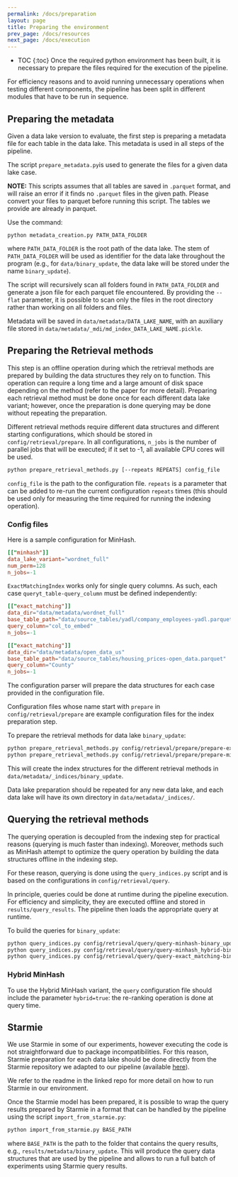 ```yaml
---
permalink: /docs/preparation
layout: page
title: Preparing the environment
prev_page: /docs/resources
next_page: /docs/execution
---
```


- TOC
{:toc}
Once the required python environment has been built, it is necessary to prepare the files required
for the execution of the pipeline.

For efficiency reasons and to avoid running unnecessary operations when testing different components, the pipeline has
been split in different modules that have to be run in sequence.

## Preparing the metadata
Given a data lake version to evaluate, the first step is preparing a metadata file for each table in the data lake. This
metadata is used in all steps of the pipeline.

The script `prepare_metadata.py`is used to generate the files for a given data lake case.

**NOTE:** This scripts assumes that all tables are saved in `.parquet` format, and will raise an error if it finds no `.parquet`
files in the given path. Please convert your files to parquet before running this script. The tables we provide are already in parquet. 

Use the command:
```
python metadata_creation.py PATH_DATA_FOLDER
```
where `PATH_DATA_FOLDER` is the root path of the data lake. The stem of `PATH_DATA_FOLDER` will be used as identifier for 
the data lake throughout the program (e.g., for `data/binary_update`, the data lake will be stored under the name `binary_update`).

The script will recursively scan all folders found in `PATH_DATA_FOLDER` and generate a json file for each parquet file
encountered. By providing the `--flat` parameter, it is possible to scan only the files in the root directory rather than 
working on all folders and files. 

Metadata will be saved in `data/metadata/DATA_LAKE_NAME`, with an auxiliary file stored in `data/metadata/_mdi/md_index_DATA_LAKE_NAME.pickle`.

## Preparing the Retrieval methods
This step is an offline operation during which the retrieval methods are prepared by building the data structures they rely on to function. This operation can require a long time and a large amount of disk space depending on the method (refer to the paper for more detail). Preparing each retrieval method must be done once for each different data lake variant; however, once the preparation is done querying may be done without repeating the preparation. 

Different retrieval methods require different data structures and different starting configurations, which should be stored in `config/retrieval/prepare`. In all configurations,
`n_jobs` is the number of parallel jobs that will be executed; if it set to -1, all available
CPU cores will be used.

```sh
python prepare_retrieval_methods.py [--repeats REPEATS] config_file
```
`config_file` is the path to the configuration file. `repeats` is a parameter that can be
added to re-run the current configuration `repeats` times (this should be used only for measuring the time required 
for running the indexing operation).

### Config files
Here is a sample configuration for MinHash.
```toml
[["minhash"]]
data_lake_variant="wordnet_full"
num_perm=128
n_jobs=-1
```

`ExactMatchingIndex` works only for single query columns. As such,
each case `queryt_table-query_column` must be defined independently:

```toml
[["exact_matching"]]
data_dir="data/metadata/wordnet_full"
base_table_path="data/source_tables/yadl/company_employees-yadl.parquet"
query_column="col_to_embed"
n_jobs=-1

[["exact_matching"]]
data_dir="data/metadata/open_data_us"
base_table_path="data/source_tables/housing_prices-open_data.parquet"
query_column="County"
n_jobs=-1
```

The configuration parser will prepare the data structures for each case provided in the configuration file.

Configuration files whose name start with `prepare` in `config/retrieval/prepare` are example configuration files for the index preparation step.

To prepare the retrieval methods for data lake `binary_update`:
```sh
python prepare_retrieval_methods.py config/retrieval/prepare/prepare-exact_matching-binary_update.toml
python prepare_retrieval_methods.py config/retrieval/prepare/prepare-minhash-binary_update.toml
```
This will create the index structures for the different retrieval methods in `data/metadata/_indices/binary_update`. 

Data lake preparation should be repeated for any new data lake, and each data lake will have its own directory in `data/metadata/_indices/`.

## Querying the retrieval methods
The querying operation is decoupled from the indexing step for practical reasons (querying is much faster than indexing). 
Moreover, methods such as MinHash attempt to optimize the query operation by building the data structures offline in the indexing
step. 

For these reason, querying is done using the `query_indices.py` script and is based on the configurations in `config/retrieval/query`.

In principle, queries could be done at runtime during the pipeline execution. For efficiency and simplicity, they are executed
offline and stored in `results/query_results`. The pipeline then loads the appropriate query at runtime. 

To build the queries for `binary_update`:
```sh
python query_indices.py config/retrieval/query/query-minhash-binary_update.toml
python query_indices.py config/retrieval/query/query-minhash_hybrid-binary_update.toml
python query_indices.py config/retrieval/query/query-exact_matching-binary_update.toml
```

### Hybrid MinHash
To use the Hybrid MinHash variant, the `query` configuration file should include the parameter `hybrid=true`: the re-ranking
operation is done at query time. 

## Starmie
We use Starmie in some of our experiments, however executing the code is not straightforward due to package incompatibilities. For this reason, Starmie preparation for each data lake should be done directly from the Starmie repository we adapted to our pipeline (available [here](https://github.com/rcap107/starmie)). 

We refer to the readme in the linked repo for more detail on how to run Starmie in our environment. 

Once the Starmie model has been prepared, it is possible to wrap the query results prepared by Starmie in a format that
can be handled by the pipeline using the script `import_from_starmie.py`:

```py
python import_from_starmie.py BASE_PATH
```
where `BASE_PATH` is the path to the folder that contains the query results, e.g., `results/metadata/binary_update`. 
This will produce the query data structures that are used by the pipeline and allows to run a full batch of experiments
using Starmie query results. 

